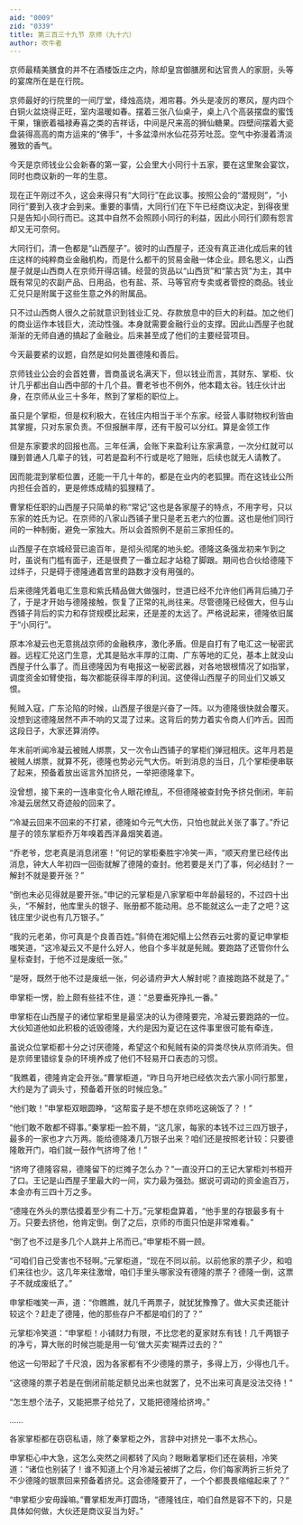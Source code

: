 ```yaml
---
aid: "0009"
zid: "0339"
title: 第三百三十九节 京师（九十六）
author: 吹牛者
---
```


京师最精美膳食的并不在酒楼饭庄之内，除却皇宫御膳房和达官贵人的家厨，头等的宴席所在是在行院。

京师最好的行院里的一间厅堂，绛烛高烧，湘帘暮。外头是凌厉的寒风，屋内四个白铜火盆烧得正旺，室内温暖如春。摆着三张八仙桌子，桌上八个高装摆盘的蜜饯干果，镶嵌着福禄寿喜之类的吉祥话，中间是尺来高的狮仙糖果。四壁间摆着大瓷盘装得高高的南方运来的“佛手”，十多盆漳州水仙花芬芳吐蕊。空气中弥漫着清淡雅致的香气。

今天是京师钱业公会新春的第一宴，公会里大小同行十五家，要在这里聚会宴饮，同时也商议新的一年的生意。

现在正午刚过不久，这会来得只有“大同行”在此议事。按照公会的“潜规则”，“小同行”要到入夜才会到来。重要的事情，大同行们在下午已经商议决定，到得夜里只是告知小同行而已。这其中自然不会照顾小同行的利益，因此小同行们颇有怨言却又无可奈何。

大同行们，清一色都是“山西屋子”。彼时的山西屋子，还没有真正进化成后来的钱庄这样的纯粹商业金融机构，而是什么都干的贸易金融一体企业。顾名思义，山西屋子就是山西商人在京师开得店铺。经营的货品以“山西货”和“蒙古货”为主，其中既有常见的农副产品、日用品，也有盐、茶、马等官府专卖或者管控的商品。钱业汇兑只是附属于这些生意之外的附属品。

只不过山西商人很久之前就意识到钱业汇兑、存款放息中的巨大的利益。加之他们的商业运作本钱巨大，流动性强。本身就需要金融行业的支撑。因此山西屋子也就渐渐的无师自通的搞起了金融业。后来甚至成了他们的主要经营项目。

今天最要紧的议题，自然是如何处置德隆和善后。

京师钱业公会的会首姓曹，晋商虽说名满天下，但以钱业而言，其财东、掌柜、伙计几乎都出自山西中部的十几个县。曹老爷也不例外，他本籍太谷。钱庄伙计出身，在京师从业三十多年，熬到了掌柜的职位上。

虽只是个掌柜，但是权利极大，在钱庄内相当于半个东家。经营人事财物权利皆由其掌握，只对东家负责。不但报酬丰厚，还有干股可以分红。算是金领工作

但是东家要求的回报也高。三年任满，会账下来盈利让东家满意，一次分红就可以赚到普通人几辈子的钱，可若是盈利不行或是吃了赔账，后续也就无人请教了。

因而能混到掌柜位置，还能一干几十年的，都是在业内的老狐狸。而在这钱业公所内担任会首的，更是修炼成精的狐狸精了。

曹掌柜任职的山西屋子只简单的称“常记”这也是各家屋子的特点，不用字号，只以东家的姓氏为记。在京师的八家山西铺子里只是老五老六的位置。这也是他们同行间的一种制衡，避免一家独大。所以会首照例不是前三家担任的。

山西屋子在京城经营已逾百年，是彻头彻尾的地头蛇。德隆这条强龙初来乍到之时，虽说有门槛有面子，还是很费了一番立起才站稳了脚跟。期间也合伙给德隆下过绊子，只是碍于德隆通着宫里的路数才没有用强的。

后来德隆凭着电汇生意和紫氏精品做大做强时，世道已经不允许他们再背后捅刀子了，于是才开始与德隆接触，恢复了正常的礼尚往来。尽管德隆已经做大，但与山西铺子背后的实力和存贷规模比起来，还是差的太远了。严格说起来，德隆依旧属于“小同行”。

原本冷凝云也无意挑战京师的金融秩序，激化矛盾。但是自打有了电汇这一秘密武器。远程汇兑这门生意，尤其是贴水丰厚的江南、广东等地的汇兑，基本上就没山西屋子什么事了。而且德隆因为有电报这一秘密武器，对各地银根情况了如指掌，调度资金如臂使指，每次都能获得丰厚的利润。这使得山西屋子的同业们又嫉又恨。

髡贼入寇，广东沦陷的时候，山西屋子很是兴奋了一阵。以为德隆很快就会覆灭。没想到这德隆居然不声不响的又混了过来。这背后的势力着实令商人们咋舌。因而这段日子，大家还算消停。

年末前听闻冷凝云被贼人绑票，又一次令山西铺子的掌柜们弹冠相庆。这年月若是被贼人绑票，就算不死，德隆也势必元气大伤。听到消息的当日，几个掌柜便串联了起来，预备着放出谣言外加挤兑，一举把德隆拿下。

没曾想，接下来的一连串变化令人眼花缭乱，不但德隆被查封免予挤兑倒闭，年前冷凝云居然又奇迹般的回来了。

“冷凝云回来不回来的不打紧，德隆如今元气大伤，只怕也就此关张了事了。”乔记屋子的领东掌柜乔万年嗅着西洋鼻烟笑着道。

“乔老爷，您老真是消息闭塞！”何记的掌柜秦胜宇冷笑一声，“顺天府里已经传出消息，钟大人年初四一回衙就解了德隆的查封。他若要是关门了事，何必结封？一解封不就是要开张？”

“倒也未必见得就是要开张。”申记的元掌柜是八家掌柜中年龄最轻的，不过四十出头，“不解封，他库里头的银子、账册都不能动用。总不能就这么一走了之吧？这钱庄里少说也有几万银子。”

“我的元老弟，你可真是个良善百姓。”斜倚在湘妃榻上公然吞云吐雾的夏记申掌柜嗤笑道，“这冷凝云又不是什么好人，他自个多半就是髡贼。要跑路了还管你什么皇标查封，于他不过是废纸一张。”

“是呀，既然于他不过是废纸一张，何必请府尹大人解封呢？直接跑路不就是了。”

申掌柜一愣，脸上颇有些挂不住，道：“总要垂死挣扎一番。”

申掌柜在山西屋子的诸位掌柜里是最坚决的认为德隆要完，冷凝云要跑路的一位。大伙知道他如此积极的诋毁德隆，大约是因为夏记在这件事里很可能有牵连，

虽说众位掌柜都十分之讨厌德隆，希望这个和髡贼有染的异类尽快从京师消失。但是京师里错综复杂的环境养成了他们不轻易开口表态的习惯。

“我瞧着，德隆肯定会开张。”曹掌柜道，“昨日乌开地已经依次去六家小同行那里，大约是为了调头寸，预备着开张的时候应急。”

“他们敢！”申掌柜双眼圆睁，“这帮蛮子是不想在京师吃这碗饭了？！”

“他们敢不敢都不碍事。”秦掌柜一脸不屑，“这几家，每家的本钱不过三四万银子，最多的一家也才六万两。能给德隆凑几万银子出来？咱们还是按照老计较：只要德隆敢开门，咱们就一鼓作气挤垮了他！”

“挤垮了德隆容易，德隆留下的烂摊子怎么办？”一直没开口的王记大掌柜刘书桓开了口。王记是山西屋子里最大的一间，实力最为强劲。据说可调动的资金逾百万，本金亦有三四十万之多。

“德隆在外头的票估摸着至少有二十万。”元掌柜盘算着，“他手里的存银最多有十万。只要去挤他，他肯定倒。倒了之后，京师的市面只怕是非常难看。”

“倒了也不过是多几个人跳井上吊而已。”申掌柜不屑一顾。

“可咱们自己受害也不轻啊。”元掌柜道，“现在不同以前。以前他家的票子少，和咱们来往也少。这几年来往激增，咱们手里头哪家没有德隆的票子？德隆一倒，这票子不就成废纸了。”

申掌柜嗤笑一声，道：“你瞧瞧，就几千两票子，就犹犹豫豫了。做大买卖还能计较这个？赶走了德隆，他的那些存户不都是咱们的了？”

元掌柜冷笑道：“申掌柜！小铺财力有限，不比您老的夏家财东有钱！几千两银子的净亏，算大账的时候岂能是用一句‘做大买卖’糊弄过去的？”

他这一句带起了千尺浪，因为各家都有不少德隆的票子，多得上万，少得也几千。

“这德隆的票子若是在倒闭前能足额兑出来也就罢了，兑不出来可真是没法交待！”

“怎生想个法子，又能把票子给兑了，又能把德隆给挤垮。”

……

各家掌柜都在窃窃私语，除了秦掌柜之外，言辞中对挤兑一事不太热心。

申掌柜心中大急，这怎么突然之间都转了风向？眼瞅着掌柜们还在装相，冷笑道：“诸位也别装了！谁不知道上个月冷凝云被绑了之后，你们每家两折三折兑了不少德隆的银票回来预备着挤兑。这会德隆要开了，一个个都畏畏缩缩起来了？”

“申掌柜少安毋躁嘛。”曹掌柜发声打圆场，“德隆钱庄，咱们自然是容不下的，只是具体如何做，大伙还是商议妥当为好。”

